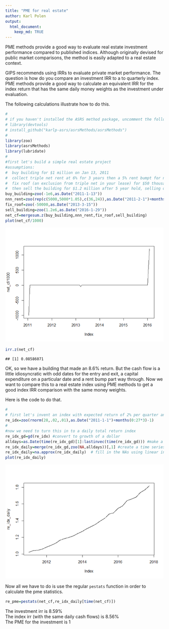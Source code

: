 ```yaml
---
title: "PME for real estate"
author: Karl Polen
output: 
  html_document:
    keep_md: TRUE
---
```


PME methods provide a good way to evaluate real estate investment performance compared to published indices.  Although originally devised for public market comparisons, the method is easily adapted to a real estate context.

GIPS recommends using IRRs to evaluate private market performance.  The question is how do you compare an investment IRR to a to quarterly index.  PME methods provide a good way to calculate an equivalent IRR for the index return that has the same daily money weights as the investment under evaluation.  

The following calculations illustrate how to do this.  


```r
# 
# if you haven't installed the ASRS method package, uncomment the following two lines to install it
# library(devtools)
# install_github("karlp-asrs/asrsMethods/asrsMethods")
#
library(zoo)
library(asrsMethods)
library(lubridate)
#
#first let's build a simple real estate project
#assumptions:
#  buy building for $1 million on Jan 13, 2011
#  collect triple net rent at 6% for 3 years then a 5% rent bumpt for next two years
#  fix roof (an exclusion from triple net in your lease) for $50 thousand two years after buying, paid the bill on March 15
#  then sell the building for $1.2 million after 5 year hold, selling on Jan 29, 2016
buy_building=zoo(-1e6,as.Date("2011-1-13"))
nnn_rent=zoo(rep(c(5000,5000*1.05),c(36,24)),as.Date("2011-2-1")+months(0:59))
fix_roof=zoo(-50000,as.Date("2013-3-15"))
sell_building=zoo(1.2e6,as.Date("2016-1-29"))
net_cf=mergesum.z(buy_building,nnn_rent,fix_roof,sell_building)
plot(net_cf/1000)
```

![](real_estate_pme_files/figure-html/unnamed-chunk-1-1.png)<!-- -->

```r
irr.z(net_cf)
```

```
## [1] 0.08586071
```

OK, so we have a building that made an 8.6% return.   But the cash flow is a little idiosyncratic with odd dates for the entry and exit, a capital expenditure on a particular date and a rent bump part way through.  Now we want to compare this to a real estate index using PME methods to get a good index IRR comparison with the same money weights.  

Here is the code to do that.


```r
#
# first let's invent an index with expected return of 2% per quarter and standard deviation of 1%
re_idx=zoo(rnorm(28,.02,.01),as.Date("2011-1-1")+months(0:27*3)-1)
#
#now we need to turn this in to a daily total return index
re_idx_gd=gd(re_idx) #convert to growth of a dollar 
alldays=as.Date(time(re_idx_gd)[1]:lastinvec(time(re_idx_gd))) #make a vector of all calendar dates from beginning to end of index data
re_idx_daily=merge(re_idx_gd,zoo(NA,alldays))[,1] #create a time series with the known quarterly values and NA for intervening days
re_idx_daily=na.approx(re_idx_daily)  # fill in the NAs using linear interpolation to create a daily total return index
plot(re_idx_daily)
```

![](real_estate_pme_files/figure-html/unnamed-chunk-2-1.png)<!-- -->

Now all we have to do is use the regular `pestats` function in order to calculate the  pme statistics.


```r
re_pme=pestats(net_cf,re_idx_daily[time(net_cf)])
```

The investment irr is 8.59%    
The index irr (with the same daily cash flows) is 8.56%    
The PME for the investment is 1        


